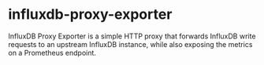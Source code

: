 # influxdb-proxy-exporter
InfluxDB Proxy Exporter is a simple HTTP proxy that forwards InfluxDB write requests to an upstream InfluxDB instance, while also exposing the metrics on a Prometheus endpoint.

